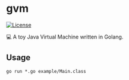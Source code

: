 # gvm

[![License](https://img.shields.io/github/license/mashape/apistatus.svg)](https://github.com/RD17/ambar/blob/master/License.txt)

:computer: A toy Java Virtual Machine written in Golang.

## Usage
```
go run *.go example/Main.class
```
